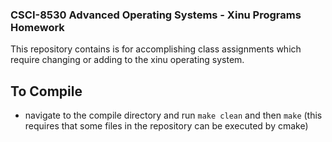 ### CSCI-8530 Advanced Operating Systems - Xinu Programs Homework
This repository contains is for accomplishing class assignments which require changing or adding to the xinu operating system.

## To Compile
- navigate to the compile directory and run `make clean` and then `make` (this requires that some files in the repository can be executed by cmake)

